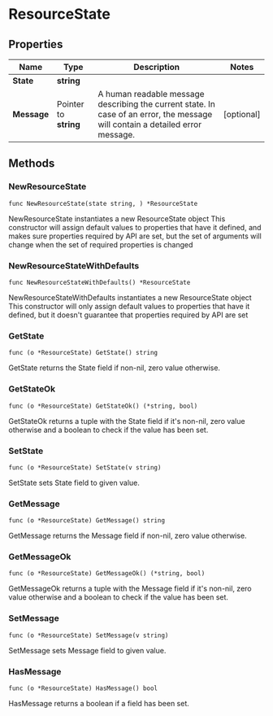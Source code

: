 # ResourceState

## Properties

|Name | Type | Description | Notes|
|------------ | ------------- | ------------- | -------------|
|**State** | **string** |  | |
|**Message** | Pointer to **string** | A human readable message describing the current state. In case of an error, the message will contain a detailed error message.  | [optional] |

## Methods

### NewResourceState

`func NewResourceState(state string, ) *ResourceState`

NewResourceState instantiates a new ResourceState object
This constructor will assign default values to properties that have it defined,
and makes sure properties required by API are set, but the set of arguments
will change when the set of required properties is changed

### NewResourceStateWithDefaults

`func NewResourceStateWithDefaults() *ResourceState`

NewResourceStateWithDefaults instantiates a new ResourceState object
This constructor will only assign default values to properties that have it defined,
but it doesn't guarantee that properties required by API are set

### GetState

`func (o *ResourceState) GetState() string`

GetState returns the State field if non-nil, zero value otherwise.

### GetStateOk

`func (o *ResourceState) GetStateOk() (*string, bool)`

GetStateOk returns a tuple with the State field if it's non-nil, zero value otherwise
and a boolean to check if the value has been set.

### SetState

`func (o *ResourceState) SetState(v string)`

SetState sets State field to given value.


### GetMessage

`func (o *ResourceState) GetMessage() string`

GetMessage returns the Message field if non-nil, zero value otherwise.

### GetMessageOk

`func (o *ResourceState) GetMessageOk() (*string, bool)`

GetMessageOk returns a tuple with the Message field if it's non-nil, zero value otherwise
and a boolean to check if the value has been set.

### SetMessage

`func (o *ResourceState) SetMessage(v string)`

SetMessage sets Message field to given value.

### HasMessage

`func (o *ResourceState) HasMessage() bool`

HasMessage returns a boolean if a field has been set.


